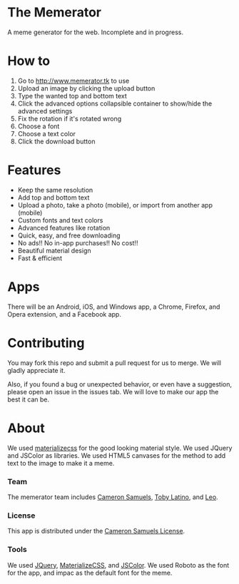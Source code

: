 # The Memerator
A meme generator for the web. Incomplete and in progress.

# How to
1. Go to <http://www.memerator.tk> to use
2. Upload an image by clicking the upload button
3. Type the wanted top and bottom text
4. Click the advanced options collapsible container to show/hide the advanced settings
5. Fix the rotation if it's rotated wrong
6. Choose a font
7. Choose a text color
8. Click the download button

# Features
- Keep the same resolution
- Add top and bottom text
- Upload a photo, take a photo (mobile), or import from another app (mobile)
- Custom fonts and text colors
- Advanced features like rotation
- Quick, easy, and free downloading
- No ads!! No in-app purchases!! No cost!!
- Beautiful material design
- Fast & efficient

# Apps
There will be an Android, iOS, and Windows app, a Chrome, Firefox, and Opera extension, and a Facebook app.

# Contributing
You may fork this repo and submit a pull request for us to merge. We will gladly appreciate it.

Also, if you found a bug or unexpected behavior, or even have a suggestion, please open an issue in the issues tab. We will love to make our app the best it can be.

# About
We used [materializecss](http://materializecss.com) for the good looking material style. We used JQuery and JSColor as libraries. We used HTML5 canvases for the method to add text to the image to make it a meme.
### Team
The memerator team includes [Cameron Samuels](http://cameronsamuels.com), [Toby Latino](http://github.com/Pipe-to-Grep), and [Leo](http://github.com/Acilliron).
### License
This app is distributed under the [Cameron Samuels License](LICENSE).
### Tools
We used [JQuery](https://jquery.com), [MaterializeCSS](http://materializecss.com), and [JSColor](http://jscolor.com). We used Roboto as the font for the app, and impac as the default font for the meme.
